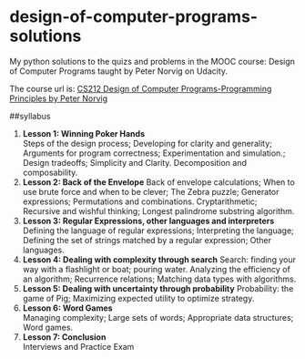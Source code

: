 # design-of-computer-programs-solutions
My python solutions to the quizs and problems in the MOOC course: Design of Computer Programs taught by Peter Norvig on Udacity.
  
The course url is: [CS212 Design of Computer Programs-Programming Principles by Peter Norvig](https://www.udacity.com/course/cs212)  
   
##syllabus   
1. **Lesson 1: Winning Poker Hands**  
Steps of the design process; Developing for clarity and generality; Arguments for program correctness; Experimentation and simulation.; Design tradeoffs; Simplicity and Clarity. Decomposition and composability.  
2. **Lesson 2: Back of the Envelope**
Back of envelope calculations; When to use brute force and when to be clever; The Zebra puzzle; Generator expressions; Permutations and combinations. Cryptarithmetic; Recursive and wishful thinking; Longest palindrome substring algorithm.  
3. **Lesson 3: Regular Expressions, other languages and interpreters**  
Defining the language of regular expressions; Interpreting the language; Defining the set of strings matched by a regular expression; 
Other languages.  
4. **Lesson 4: Dealing with complexity through search**
Search: finding your way with a flashlight or boat; pouring water. Analyzing the efficiency of an algorithm; Recurrence relations; Matching data types with algorithms.  
5. **Lesson 5: Dealing with uncertainty through probability**
Probability: the game of Pig; Maximizing expected utility to optimize strategy.  
6. **Lesson 6: Word Games**  
Managing complexity; Large sets of words; Appropriate data structures; Word games.  
7. **Lesson 7: Conclusion**  
Interviews and Practice Exam  

